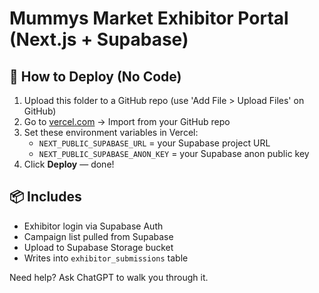 # Mummys Market Exhibitor Portal (Next.js + Supabase)

## 🚀 How to Deploy (No Code)
1. Upload this folder to a GitHub repo (use 'Add File > Upload Files' on GitHub)
2. Go to [vercel.com](https://vercel.com) → Import from your GitHub repo
3. Set these environment variables in Vercel:
    - `NEXT_PUBLIC_SUPABASE_URL` = your Supabase project URL
    - `NEXT_PUBLIC_SUPABASE_ANON_KEY` = your Supabase anon public key
4. Click **Deploy** — done!

## 📦 Includes
- Exhibitor login via Supabase Auth
- Campaign list pulled from Supabase
- Upload to Supabase Storage bucket
- Writes into `exhibitor_submissions` table

Need help? Ask ChatGPT to walk you through it.